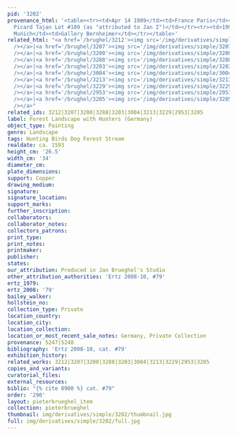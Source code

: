 ```yaml
---
pid: '3202'
provenance_html: '<table><tr><td>Apr 14 1989</td><td>France Paris</td><td>Sale Ader
  Picard Tajan Lot #109 (as "attributed to Jan I")</td></tr><tr><td>1999</td><td>Germany
  Munich</td><td>Gallery Bernheimer</td></tr></table>'
related_html: "<a href='/brughel/3212'><img src='/img/derivatives/simple/3212/thumbnail.jpg'
  /></a>|<a href='/brughel/3207'><img src='/img/derivatives/simple/3207/thumbnail.jpg'
  /></a>|<a href='/brughel/3200'><img src='/img/derivatives/simple/3200/thumbnail.jpg'
  /></a>|<a href='/brughel/3288'><img src='/img/derivatives/simple/3288/thumbnail.jpg'
  /></a>|<a href='/brughel/3203'><img src='/img/derivatives/simple/3203/thumbnail.jpg'
  /></a>|<a href='/brughel/3004'><img src='/img/derivatives/simple/3004/thumbnail.jpg'
  /></a>|<a href='/brughel/3213'><img src='/img/derivatives/simple/3213/thumbnail.jpg'
  /></a>|<a href='/brughel/3229'><img src='/img/derivatives/simple/3229/thumbnail.jpg'
  /></a>|<a href='/brughel/2953'><img src='/img/derivatives/simple/2953/thumbnail.jpg'
  /></a>|<a href='/brughel/3205'><img src='/img/derivatives/simple/3205/thumbnail.jpg'
  /></a>"
related_ids: 3212|3207|3200|3288|3203|3004|3213|3229|2953|3205
label: Forest Landscape with Hunters (Germany)
object_type: Painting
genre: Landscape
tags: Hunting Birds Dog Forest Stream
realdate: ca. 1593
height_cm: '26.5'
width_cm: '34'
diameter_cm: 
plate_dimensions: 
support: Copper
drawing_medium: 
signature: 
signature_location: 
support_marks: 
further_inscription: 
collaborators: 
collaborator_notes: 
collectors_patrons: 
print_type: 
print_notes: 
printmaker: 
publisher: 
states: 
our_attribution: Produced in Jan Brueghel's Studio
other_attribution_authorities: 'Ertz 2008-10, #79'
ertz_1979: 
ertz_2008: '79'
bailey_walker: 
hollstein_no: 
collection_type: Private
location_country: 
location_city: 
location_collection: 
location_or_most_recent_sale_notes: Germany, Private Collection
provenance: 5247|5248
bibliography: 'Ertz 2008-10, cat. #79'
exhibition_history: 
related_works: 3212|3207|3200|3288|3203|3004|3213|3229|2953|3205
copies_and_variants: 
curatorial_files: 
external_resources: 
biblio: "{% cite 8900 %} cat. #79"
order: '290'
layout: pieterbrueghel_item
collection: pieterbrueghel
thumbnail: img/derivatives/simple/3202/thumbnail.jpg
full: img/derivatives/simple/3202/full.jpg
---
```

